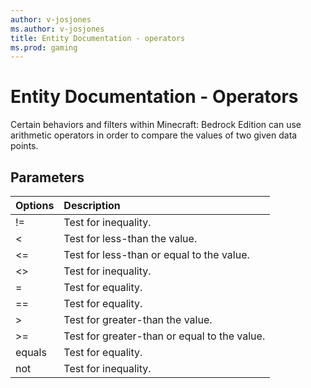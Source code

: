 ```yaml
---
author: v-josjones
ms.author: v-josjones
title: Entity Documentation - operators
ms.prod: gaming
---
```


# Entity Documentation - Operators

Certain behaviors and filters within Minecraft: Bedrock Edition can use arithmetic operators in order to compare the values of two given data points.

## Parameters

| Options| Description |
|:-----------|:-----------|
| !=| Test for inequality. |
| <| Test for less-than the value. |
| <=| Test for less-than or equal to the value. |
| <>| Test for inequality. |
| =| Test for equality. |
| ==| Test for equality. |
| >| Test for greater-than the value. |
| >=| Test for greater-than or equal to the value. |
| equals| Test for equality. |
| not| Test for inequality. |